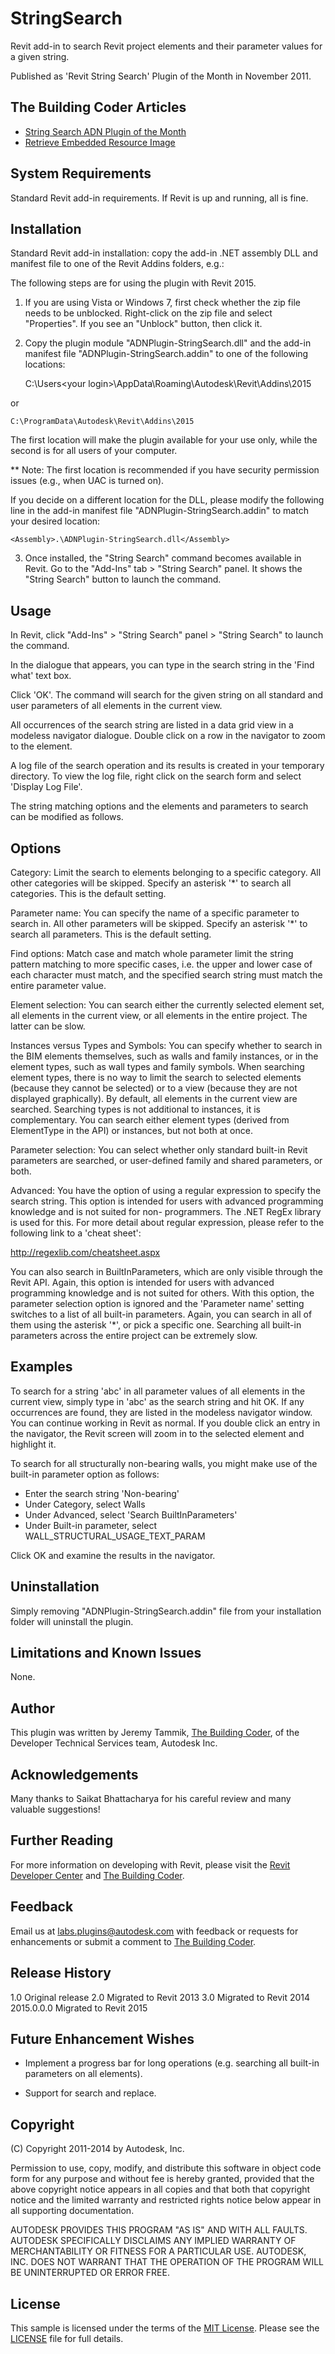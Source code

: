 StringSearch
============

Revit add-in to search Revit project elements and their parameter values for a given string.

Published as 'Revit String Search' Plugin of the Month in November 2011.


The Building Coder Articles
---------------------------

- [String Search ADN Plugin of the Month](http://thebuildingcoder.typepad.com/blog/2011/10/string-search-adn-plugin-of-the-month.html)
- [Retrieve Embedded Resource Image](http://thebuildingcoder.typepad.com/blog/2012/06/retrieve-embedded-resource-image.html)


System Requirements
-------------------

Standard Revit add-in requirements. If Revit is up and running, all is fine.


Installation
------------

Standard Revit add-in installation: copy the add-in .NET assembly DLL
and manifest file to one of the Revit Addins folders, e.g.:

The following steps are for using the plugin with Revit 2015.

1. If you are using Vista or Windows 7, first check whether the zip
file needs to be unblocked. Right-click on the zip file and select
"Properties". If you see an "Unblock" button, then click it.

2. Copy the plugin module "ADNPlugin-StringSearch.dll" and the add-in
manifest file "ADNPlugin-StringSearch.addin" to one of the following
locations:

    C:\Users\<your login>\AppData\Roaming\Autodesk\Revit\Addins\2015

or

    C:\ProgramData\Autodesk\Revit\Addins\2015

The first location will make the plugin available for your use only,
while the second is for all users of your computer.

** Note: The first location is recommended if you have security
permission issues (e.g., when UAC is turned on).

If you decide on a different location for the DLL, please modify the
following line in the add-in manifest file
"ADNPlugin-StringSearch.addin" to match your desired location:

    <Assembly>.\ADNPlugin-StringSearch.dll</Assembly>

3. Once installed, the "String Search" command becomes available in
Revit.  Go to the "Add-Ins" tab > "String Search" panel. It shows
the "String Search" button to launch the command.


Usage
-----

In Revit, click "Add-Ins" > "String Search" panel > "String Search"
to launch the command.

In the dialogue that appears, you can type in the search string in
the 'Find what' text box.

Click 'OK'. The command will search for the given string on all
standard and user parameters of all elements in the current view.

All occurrences of the search string are listed in a data grid view
in a modeless navigator dialogue. Double click on a row in the
navigator to zoom to the element.

A log file of the search operation and its results is created in
your temporary directory. To view the log file, right click on the
search form and select 'Display Log File'.

The string matching options and the elements and parameters to
search can be modified as follows.


Options
-------

Category: Limit the search to elements belonging to a specific
category. All other categories will be skipped. Specify an
asterisk '*' to search all categories. This is the default setting.

Parameter name: You can specify the name of a specific parameter
to search in. All other parameters will be skipped. Specify an
asterisk '*' to search all parameters. This is the default setting.

Find options: Match case and match whole parameter limit the string
pattern matching to more specific cases, i.e. the upper and lower
case of each character must match, and the specified search string
must match the entire parameter value.

Element selection: You can search either the currently selected
element set, all elements in the current view, or all elements
in the entire project. The latter can be slow.

Instances versus Types and Symbols: You can specify whether to
search in the BIM elements themselves, such as walls and family
instances, or in the element types, such as wall types and family
symbols. When searching element types, there is no way to limit the
search to selected elements (because they cannot be selected) or to
a view (because they are not displayed graphically). By default, all
elements in the current view are searched. Searching types is not
additional to instances, it is complementary. You can search either
element types (derived from ElementType in the API) or instances,
but not both at once.

Parameter selection: You can select whether only standard built-in
Revit parameters are searched, or user-defined family and shared
parameters, or both.

Advanced: You have the option of using a regular expression to
specify the search string. This option is intended for users with
advanced programming knowledge and is not suited for non-
programmers. The .NET RegEx library is used for this.
For more detail about regular expression, please refer to the
following link to a 'cheat sheet':

  http://regexlib.com/cheatsheet.aspx

You can also search in BuiltInParameters, which are only visible
through the Revit API. Again, this option is intended for users with
advanced programming knowledge and is not suited for others.
With this option, the parameter selection option is ignored and
the 'Parameter name' setting switches to a list of all built-in
parameters. Again, you can search in all of them using the asterisk
'*', or pick a specific one. Searching all built-in parameters
across the entire project can be extremely slow.


Examples
--------

To search for a string 'abc' in all parameter values of all elements
in the current view, simply type in 'abc' as the search string and
hit OK. If any occurrences are found, they are listed in the
modeless navigator window. You can continue working in Revit as
normal. If you double click an entry in the navigator, the Revit
screen will zoom in to the selected element and highlight it.

To search for all structurally non-bearing walls, you might make use
of the built-in parameter option as follows:

- Enter the search string 'Non-bearing'
- Under Category, select Walls
- Under Advanced, select 'Search BuiltInParameters'
- Under Built-in parameter, select WALL_STRUCTURAL_USAGE_TEXT_PARAM

Click OK and examine the results in the navigator.


Uninstallation
--------------
Simply removing "ADNPlugin-StringSearch.addin" file from your
installation folder will uninstall the plugin.


Limitations and Known Issues
----------------------------

None.


Author
------

This plugin was written by Jeremy Tammik,
[The Building Coder](http://thebuildingcoder.typepad.com),
of the Developer Technical Services team, Autodesk Inc.


Acknowledgements
----------------

Many thanks to Saikat Bhattacharya for his careful review and many
valuable suggestions!


Further Reading
---------------

For more information on developing with Revit, please visit the
[Revit Developer Center](http://www.autodesk.com/developrevit) and
[The Building Coder](http://thebuildingcoder.typepad.com).



Feedback
--------

Email us at labs.plugins@autodesk.com with feedback or requests for enhancements
or submit a comment to [The Building Coder](http://thebuildingcoder.typepad.com).


Release History
---------------

1.0  Original release
2.0  Migrated to Revit 2013
3.0  Migrated to Revit 2014
2015.0.0.0 Migrated to Revit 2015


Future Enhancement Wishes
-------------------------

- Implement a progress bar for long operations (e.g. searching all
  built-in parameters on all elements).

- Support for search and replace.


Copyright
---------

(C) Copyright 2011-2014 by Autodesk, Inc.

Permission to use, copy, modify, and distribute this software in
object code form for any purpose and without fee is hereby granted,
provided that the above copyright notice appears in all copies and
that both that copyright notice and the limited warranty and
restricted rights notice below appear in all supporting
documentation.

AUTODESK PROVIDES THIS PROGRAM "AS IS" AND WITH ALL FAULTS.
AUTODESK SPECIFICALLY DISCLAIMS ANY IMPLIED WARRANTY OF
MERCHANTABILITY OR FITNESS FOR A PARTICULAR USE.  AUTODESK, INC.
DOES NOT WARRANT THAT THE OPERATION OF THE PROGRAM WILL BE
UNINTERRUPTED OR ERROR FREE.


License
-------

This sample is licensed under the terms of the [MIT License](http://opensource.org/licenses/MIT). Please see the [LICENSE](LICENSE) file for full details.
